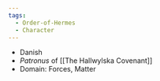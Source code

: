 ```yaml
---
tags:
  - Order-of-Hermes
  - Character
---
```

- Danish
- *Patronus* of [[The Hallwylska Covenant]]
- Domain: Forces, Matter